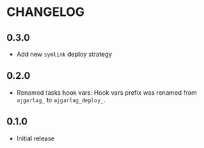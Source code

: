 CHANGELOG
=========

0.3.0
------

* Add new `symlink` deploy strategy

0.2.0
-----

* Renamed tasks hook vars: Hook vars prefix was renamed from `ajgarlag_` to
`ajgarlag_deploy_`.

0.1.0
-----
* Initial release
